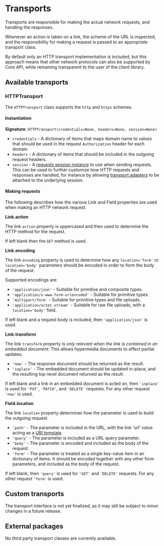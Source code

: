 # Transports

Transports are responsible for making the actual network requests, and handling
the responses.

Whenever an action is taken on a link, the scheme of the URL is inspected, and
the responsibility for making a request is passed to an appropriate transport class.

By default only an HTTP transport implementation is included, but this approach means
that other network protocols can also be supported by Core API, while remaining
transparent to the user of the client library.

## Available transports

### HTTPTransport

The `HTTPTransport` class supports the `http` and `https` schemes.

#### Instantiation

**Signature**: `HTTPTransport(credentials=None, headers=None, session=None)`

* `credentials` - A dictionary of items that maps domain name to values that should be used in the request `Authorization` header for each domain.
* `headers` - A dictionary of items that should be included in the outgoing request headers.
* `session` - A [requests session instance][sessions] to use when sending requests. This can be used to further customize how HTTP requests and responses are handled, for instance by allowing [transport adapters][transport-adapters] to be attached to the underlying session.

#### Making requests

The following describes how the various Link and Field properties are used when
making an HTTP network request.

**Link.action**

The link `action` property is uppercased and then used to determine the HTTP
method for the request.

If left blank then the `GET` method is used.

**Link.encoding**

The link `encoding` property is used to determine how any `location='form'` or
`location='body'` parameters should be encoded in order to form the body of
the request.

Supported encodings are:

* `'application/json'` - Suitable for primitive and composite types.
* `'application/x-www-form-urlencoded'` - Suitable for primitive types.
* `'multipart/form'` - Suitable for primitive types and file uploads.
* `'application/octet-stream'` - Suitable for raw file uploads, with a `location='body'` field.

If left blank and a request body is included, then `'application/json'` is used.

**Link.transform**

The link `transform` property is *only relevant when the link is contained in an
embedded document*. This allows hypermedia documents to effect partial updates.

* `'new'` - The response document should be returned as the result.
* `'inplace'` - The embedded document should be updated in-place, and the resulting
              top-level document returned as the result.

If left blank and a link in an embedded document is acted on, then `'inplace'` is used for `'PUT'`, `'PATCH'`, and `'DELETE'` requests. For any other request `'new'` is used.

**Field.location**

The link `location` property determines how the parameter is used to build the outgoing request.

* `'path'` - The parameter is included in the URL, with the link
             'url' value acting as a [URI template][uri-template].
* `'query'` - The parameter is included as a URL query parameter.
* `'body'` - The parameter is encoded and included as the body of the request.
* `'form'` - The parameter is treated as a single key-value item in an
             dictionary of items. It should be encoded together with any other form
             parameters, and included as the body of the request.

If left blank, then `'query'` is used for `'GET'` and `'DELETE'` requests. For any other request `'form'` is used.

## Custom transports

The transport interface is not yet finalized, as it may still be subject to minor
changes in a future release.

## External packages

No third party transport classes are currently available.

[sessions]: http://docs.python-requests.org/en/master/user/advanced/#session-objects
[transport-adapters]: http://docs.python-requests.org/en/master/user/advanced/#transport-adapters
[uri-template]: https://tools.ietf.org/html/rfc6570
